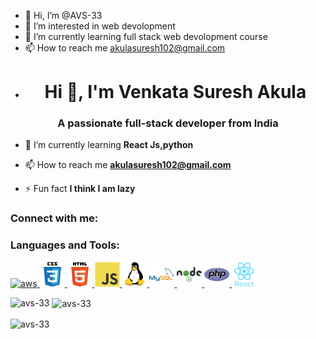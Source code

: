 - 👋 Hi, I’m @AVS-33
- 👀 I’m interested in web devolopment
- 🌱 I’m currently learning full stack web devolopment course
- 📫 How to reach me akulasuresh102@gmail.com
- <h1 align="center">Hi 👋, I'm Venkata Suresh Akula</h1>
<h3 align="center">A passionate full-stack developer from India</h3>

- 🌱 I’m currently learning **React Js,python**

- 📫 How to reach me **akulasuresh102@gmail.com**

- ⚡ Fun fact **I think I am lazy**

<h3 align="left">Connect with me:</h3>
<p align="left">
</p>

<h3 align="left">Languages and Tools:</h3>
<p align="left"> <a href="https://aws.amazon.com" target="_blank" rel="noreferrer"> <img src="https://raw.githubusercontent.com/devicons/devicon/master/icons/python/python-originl-wordmark.svg" alt="aws" width="40" height="40"/> </a> <a href="https://www.w3schools.com/css/" target="_blank" rel="noreferrer"> <img src="https://raw.githubusercontent.com/devicons/devicon/master/icons/css3/css3-original-wordmark.svg" alt="css3" width="40" height="40"/> </a> <a href="https://www.w3.org/html/" target="_blank" rel="noreferrer"> <img src="https://raw.githubusercontent.com/devicons/devicon/master/icons/html5/html5-original-wordmark.svg" alt="html5" width="40" height="40"/> </a> <a href="https://developer.mozilla.org/en-US/docs/Web/JavaScript" target="_blank" rel="noreferrer"> <img src="https://raw.githubusercontent.com/devicons/devicon/master/icons/javascript/javascript-original.svg" alt="javascript" width="40" height="40"/> </a> <a href="https://www.linux.org/" target="_blank" rel="noreferrer"> <img src="https://raw.githubusercontent.com/devicons/devicon/master/icons/linux/linux-original.svg" alt="linux" width="40" height="40"/> </a> <a href="https://www.mysql.com/" target="_blank" rel="noreferrer"> <img src="https://raw.githubusercontent.com/devicons/devicon/master/icons/mysql/mysql-original-wordmark.svg" alt="mysql" width="40" height="40"/> </a> <a href="https://nodejs.org" target="_blank" rel="noreferrer"> <img src="https://raw.githubusercontent.com/devicons/devicon/master/icons/nodejs/nodejs-original-wordmark.svg" alt="nodejs" width="40" height="40"/> </a> <a href="https://www.php.net" target="_blank" rel="noreferrer"> <img src="https://raw.githubusercontent.com/devicons/devicon/master/icons/php/php-original.svg" alt="php" width="40" height="40"/> </a> <a href="https://reactjs.org/" target="_blank" rel="noreferrer"> <img src="https://raw.githubusercontent.com/devicons/devicon/master/icons/react/react-original-wordmark.svg" alt="react" width="40" height="40"/> </a>

  
</p>

<p><img align="left" src="https://github-readme-stats.vercel.app/api/top-langs?username=avs-33&show_icons=true&locale=en&layout=compact" alt="avs-33" /></p>

<p>&nbsp;<img align="center" src="https://github-readme-stats.vercel.app/api?username=avs-33&show_icons=true&locale=en" alt="avs-33" /></p>

<p><img align="center" src="https://github-readme-streak-stats.herokuapp.com/?user=avs-33&" alt="avs-33" /></p>
